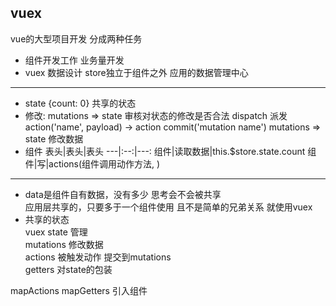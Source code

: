 ## vuex
vue的大型项目开发 分成两种任务
- 组件开发工作 业务量开发
- vuex 数据设计
  store独立于组件之外 应用的数据管理中心
***
- state {count: 0} 共享的状态
- 修改: mutations => state 审核对状态的修改是否合法
  dispatch 派发 action('name', payload) -> action commit('mutation name') mutations => state 修改数据
- 组件
  表头|表头|表头
  ---|:--:|---:
  组件|读取数据|this.$store.state.count
  组件|写|actions(组件调用动作方法, )
***
- data是组件自有数据，没有多少  思考会不会被共享  
  应用层共享的，只要多于一个组件使用 且不是简单的兄弟关系 就使用vuex
- 共享的状态  
  vuex state 管理  
  mutations 修改数据  
  actions 被触发动作 提交到mutations   
  getters 对state的包装

mapActions mapGetters 引入组件